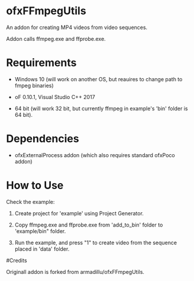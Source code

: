 # ofxFFmpegUtils

An addon for creating MP4 videos from video sequences.

Addon calls ffmpeg.exe and ffprobe.exe.

# Requirements

* Windows 10 (will work on another OS, but reauires to change path to fmpeg binaries)

* oF 0.10.1, Visual Studio C++ 2017

* 64 bit (will work 32 bit, but currently ffmpeg in example's 'bin' folder is 64 bit).

# Dependencies

* ofxExternalProcess addon (which also requires standard ofxPoco addon)


# How to Use

Check the example: 

1. Create project for 'example' using Project Generator.

2. Copy ffmpeg.exe and ffprobe.exe from 'add_to_bin' folder to 'example/bin" folder.

3. Run the example, and press "1" to create video from the sequence placed in 'data' folder.

#Credits

Originall addon is forked from armadillu/ofxFFmpegUtils.
